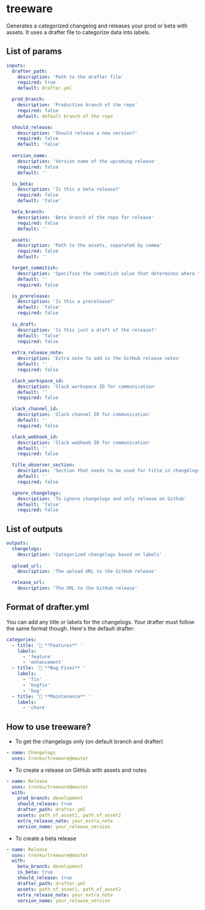 # treeware

Generates a categorized changelog and releases your prod or beta with assets. It uses a drafter file to categorize data into labels.

## List of params
```yaml
inputs:
  drafter_path: 
    description: 'Path to the drafter file'
    required: true
    default: drafter.yml

  prod_branch:
    description: 'Production branch of the repo'
    required: false
    default: default branch of the repo

  should_release:
    description: 'Should release a new version?'
    required: false
    default: 'false'
  
  version_name:
    description: 'Version name of the upcoming release'
    required: false
    default: ''

  is_beta:
    description: 'Is this a beta release?'
    required: false
    default: 'false'

  beta_branch:
    description: 'Beta branch of the repo for release'
    required: false
    default: ''

  assets:
    description: 'Path to the assets, separated by comma'
    required: false
    default: ''

  target_commitish:
    description: 'Specifies the commitish value that determines where the Git tag is created from. Can be any branch or commit SHA.'
    default: ''
    required: false

  is_prerelease:
    description: 'Is this a prerelease?'
    default: 'false'
    required: false
  
  is_draft:
    description: 'Is this just a draft of the release?'
    default: 'false'
    required: false
  
  extra_release_note:
    description: 'Extra note to add in the GitHub release notes'
    default: ''
    required: false

  slack_workspace_id:
    description: 'Slack workspace ID for communication'
    default: ''
    required: false

  slack_channel_id:
    description: 'Slack channel ID for communication'
    default: ''
    required: false

  slack_webhook_id:
    description: 'Slack webhook ID for communication'
    default: ''
    required: false

  title_observer_section:
    description: 'Section that needs to be used for title in changelogs, by default it uses PR title'
    default: ''
    required: false

  ignore_changelogs:
    description: 'To ignore changelogs and only release on Github'
    default: 'false'
    required: false
```

## List of outputs
```yaml
outputs:
  changelogs:
    description: 'Categorized changelogs based on labels'
  
  upload_url:
    description: 'The upload URL to the GitHub release'

  release_url:
    description: 'The URL to the GitHub release' 
```

## Format of drafter.yml
You can add any title or labels for the changelogs. Your drafter must follow the same format though.
Here's the default drafter:
```yaml
categories:
  - title: '🚀 **Features** '
    labels:
      - 'feature'
      - 'enhancement'
  - title: '🐛 **Bug Fixes** '
    labels:
      - 'fix'
      - 'bugfix'
      - 'bug'
  - title: '🧰 **Maintenance** '
    labels:
      - 'chore'
```

## How to use treeware?
- To get the changelogs only (on default branch and drafter)
```yaml
- name: Changelogs
  uses: tronku/treeware@master
```

- To create a release on GitHub with assets and notes
```yaml
- name: Release
  uses: tronku/treeware@master
  with:
    prod_branch: development
    should_release: true
    drafter_path: drafter.yml
    assets: path_of_asset1, path_of_asset2
    extra_release_note: your_extra_note
    version_name: your_release_version
```

- To create a beta release
```yaml
- name: Release
  uses: tronku/treeware@master
  with:
    beta_branch: development
    is_beta: true
    should_release: true
    drafter_path: drafter.yml
    assets: path_of_asset1, path_of_asset2
    extra_release_note: your_extra_note
    version_name: your_release_version
```